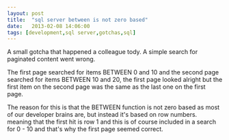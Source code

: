 ```yaml
---
layout: post
title:  "sql server between is not zero based"
date:   2013-02-08 14:06:00
tags: [development,sql server,gotchas,sql]
---
```


A small gotcha that happened a colleague tody. A simple search for paginated content went wrong.

The first page searched for items BETWEEN 0 and 10 and the second page searched for items BETWEEN 10 and 20, the first page looked alright but the first item on the second page was the same as the last one on the first page.

The reason for this is that the BETWEEN function is not zero based as most of our developer brains are, but instead it's based on row numbers. meaning that the first hit is row 1 and this is of course included in a search for 0 - 10 and that's why the first page seemed correct.